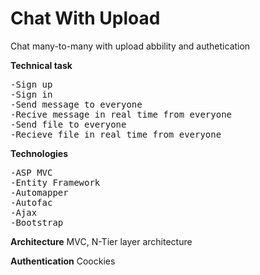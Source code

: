 # Chat With Upload
Chat many-to-many with upload abbility and authetication 

<strong>Technical task</strong> 
<pre>
-Sign up
-Sign in
-Send message to everyone
-Recive message in real time from everyone
-Send file to everyone
-Recieve file in real time from everyone
</pre>

<strong>Technologies</strong> 
<pre>
-ASP MVC
-Entity Framework
-Automapper
-Autofac
-Ajax
-Bootstrap
</pre>

<strong>Architecture</strong> 
MVC, N-Tier layer architecture
 
<strong>Authentication</strong> 
Coockies
